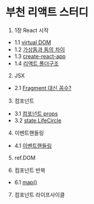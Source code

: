 # 부천 리액트 스터디

1. 1장 React 시작
- 1.1 [virtual DOM](https://velopert.com/3612)
- 1.2 [가상돔과 돔의 차이](https://www.youtube.com/watch?time_continue=1&v=muc2ZF0QIO4)
- 1.3 [create-react-app](https://reactjs.org/docs/create-a-new-react-app.html)
- 1.4 [리액트 폴더구조](https://medium.com/@FourwingsY/react-%ED%94%84%EB%A1%9C%EC%A0%9D%ED%8A%B8%EC%9D%98-%EB%94%94%EB%A0%89%ED%86%A0%EB%A6%AC-%EA%B5%AC%EC%A1%B0-bb183c0a426e)

2. JSX
- 2.1 [Fragment 대신 꼼수?](https://velog.io/@velopert/create-react-app-v2)

3. 컴포넌트
- 3.1 [컴포넌트 props](https://reactjs.org/docs/components-and-props.html)
- 3.2 [state,LifeCircle](https://reactjs.org/docs/state-and-lifecycle.html)

4. 이벤트핸들링
- 4.1 [이벤트핸들링](https://codesandbox.io/s/z66w4qv9ym)

5. ref.DOM

6. 컴포넌트 반복
- 6.1 [map()](https://developer.mozilla.org/ko/docs/Web/JavaScript/Reference/Global_Objects/Array/map)

7. 컴포넌트 라이프사이클
